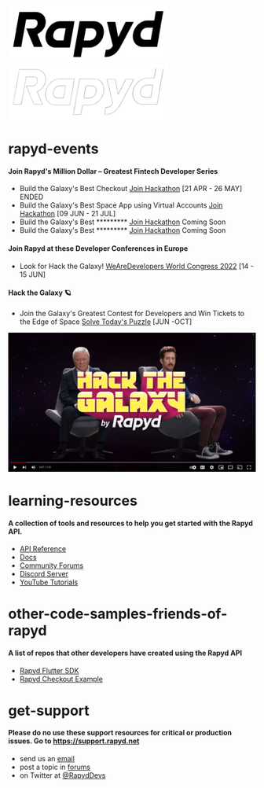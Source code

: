 ![Github Light](https://github.com/Rapyd-Samples/learning-resources/blob/main/gitjhub-logo-dk%402x.png#gh-light-mode-only)
![Github Dark](https://github.com/Rapyd-Samples/learning-resources/blob/main/gitjhub-logo-light%402x.png#gh-dark-mode-only)

# rapyd-events
#### Join Rapyd's Million Dollar – Greatest Fintech Developer Series
* Build the Galaxy's Best Checkout [Join Hackathon](https://hackthegalaxy.devpost.com/) [21 APR - 26 MAY] ENDED
* Build the Galaxy's Best Space App using Virtual Accounts [Join Hackathon](https://htg2.devpost.com/) [09 JUN - 21 JUL]
* Build the Galaxy's Best ********* [Join Hackathon](https://hackthegalaxy.devpost.com/) Coming Soon
* Build the Galaxy's Best ********* [Join Hackathon](https://hackthegalaxy.devpost.com/) Coming Soon

#### Join Rapyd at these Developer Conferences in Europe 
* Look for Hack the Galaxy! [WeAreDevelopers World Congress 2022](https://www.wearedevelopers.com/world-congress) [14 - 15 JUN] 

#### Hack the Galaxy 🪐
* Join the Galaxy's Greatest Contest for Developers and Win Tickets to the Edge of Space [Solve Today's Puzzle](https://community.rapyd.net) [JUN -OCT] 

[![Watch the video](https://github.com/Rapyd-Samples/learning-resources/blob/main/Screen%20Shot%202022-06-07%20at%208.31.32%20PM.png)](https://youtu.be/wNUJ2GBjMkk)


# learning-resources
#### A collection of tools and resources to help you get started with the Rapyd API. 

* [API Reference](https://docs.rapyd.net/build-with-rapyd/reference/api-reference)
* [Docs](https://docs.rapyd.net/build-with-rapyd/docs)
* [Community Forums](https://community.rapyd.net)
* [Discord Server](https://discord.rapyd.com)
* [YouTube Tutorials](https://www.youtube.com/channel/UCzqD46wVaSACHkUcB3eCjLg)

# other-code-samples-friends-of-rapyd
#### A list of repos that other developers have created using the Rapyd API 

* [Rapyd Flutter SDK](https://github.com/sbis04/rapyd_sdk_flutter?ref=flutterawesome.com)
* [Rapyd Checkout Example](https://github.com/amacgregor/rapyd_checkout_example)

# get-support 
#### Please do no use these support resources for critical or production issues. Go to https://support.rapyd.net 

* send us an [email](mailto:community@rapyd.net)
* post a topic in [forums](https://community.rapyd.net)
* on Twitter at [@RapydDevs](https://twitter.com/RapydDevs)
